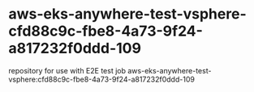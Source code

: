 # aws-eks-anywhere-test-vsphere-cfd88c9c-fbe8-4a73-9f24-a817232f0ddd-109
repository for use with E2E test job aws-eks-anywhere-test-vsphere:cfd88c9c-fbe8-4a73-9f24-a817232f0ddd-109
